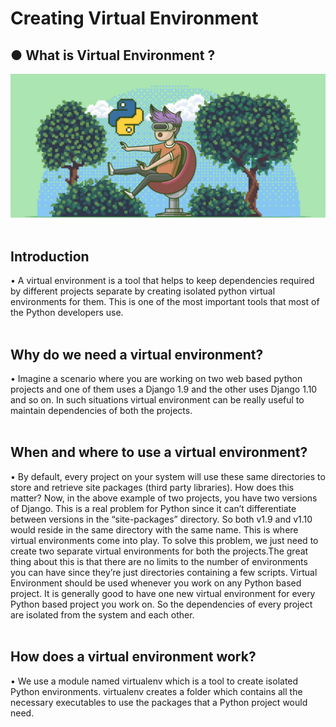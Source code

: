 # Creating Virtual Environment
## ● What is Virtual Environment ?<br/>
![This is an image](https://github.com/enessoztrk/Creating_Virtual_Environment/blob/main/img.jpg)<br/><br/>
## Introduction<br/>
• A virtual environment is a tool that helps to keep dependencies required by different projects separate by creating isolated python virtual environments for them. This is one of the most important tools that most of the Python developers use.<br/><br/>
## Why do we need a virtual environment?<br/>
• Imagine a scenario where you are working on two web based python projects and one of them uses a Django 1.9 and the other uses Django 1.10 and so on. In such situations virtual environment can be really useful to maintain dependencies of both the projects.<br/><br/>
## When and where to use a virtual environment?<br/>
• By default, every project on your system will use these same directories to store and retrieve site packages (third party libraries). How does this matter? Now, in the above example of two projects, you have two versions of Django. This is a real problem for Python since it can’t differentiate between versions in the “site-packages” directory. So both v1.9 and v1.10 would reside in the same directory with the same name. This is where virtual environments come into play. To solve this problem, we just need to create two separate virtual environments for both the projects.The great thing about this is that there are no limits to the number of environments you can have since they’re just directories containing a few scripts. Virtual Environment should be used whenever you work on any Python based project. It is generally good to have one new virtual environment for every Python based project you work on. So the dependencies of every project are isolated from the system and each other.<br/><br/>
## How does a virtual environment work?<br/>
• We use a module named virtualenv which is a tool to create isolated Python environments. virtualenv creates a folder which contains all the necessary executables to use the packages that a Python project would need.<br/><br/>
